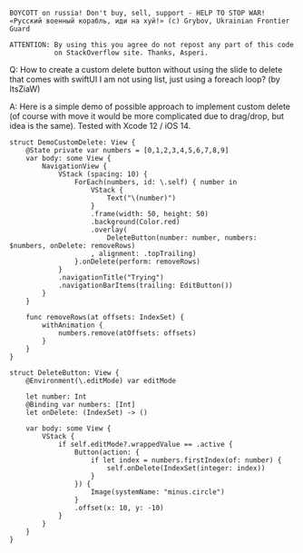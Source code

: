 ```
BOYCOTT on russia! Don't buy, sell, support - HELP TO STOP WAR!
«Русский военный корабль, иди на хуй!» (c) Grybov, Ukrainian Frontier Guard

ATTENTION: By using this you agree do not repost any part of this code
           on StackOverflow site. Thanks, Asperi.
```

Q: How to create a custom delete button without using the slide to delete that 
comes with swiftUI I am not using list, just using a foreach loop? (by ItsZiaW)

A: Here is a simple demo of possible approach to implement custom 
delete (of course with move it would be more complicated due to drag/drop, 
but idea is the same). Tested with Xcode 12 / iOS 14.



```
struct DemoCustomDelete: View {
    @State private var numbers = [0,1,2,3,4,5,6,7,8,9]
    var body: some View {
        NavigationView {
            VStack (spacing: 10) {
                ForEach(numbers, id: \.self) { number in
                    VStack {
                        Text("\(number)")
                    }
                    .frame(width: 50, height: 50)
                    .background(Color.red)
                    .overlay(
                        DeleteButton(number: number, numbers: $numbers, onDelete: removeRows)
                    , alignment: .topTrailing)
                }.onDelete(perform: removeRows)
            }
            .navigationTitle("Trying")
            .navigationBarItems(trailing: EditButton())
        }
    }

    func removeRows(at offsets: IndexSet) {
        withAnimation {
            numbers.remove(atOffsets: offsets)
        }
    }
}

struct DeleteButton: View {
    @Environment(\.editMode) var editMode

    let number: Int
    @Binding var numbers: [Int]
    let onDelete: (IndexSet) -> ()

    var body: some View {
        VStack {
            if self.editMode?.wrappedValue == .active {
                Button(action: {
                    if let index = numbers.firstIndex(of: number) {
                        self.onDelete(IndexSet(integer: index))
                    }
                }) {
                    Image(systemName: "minus.circle")
                }
                .offset(x: 10, y: -10)
            }
        }
    }
}
```
